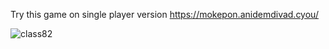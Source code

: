 Try this game on single player version https://mokepon.anidemdivad.cyou/

![class82](https://user-images.githubusercontent.com/87206494/210294975-f82da688-50d1-4a17-b2cb-d0750f48ea47.gif)
